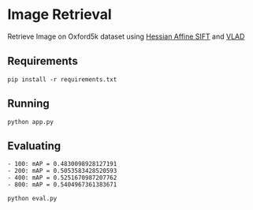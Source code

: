 # Image Retrieval

Retrieve Image on Oxford5k dataset using [Hessian Affine SIFT](https://github.com/perdoch/hesaff) and [VLAD](https://hal.inria.fr/inria-00548637/file/jegou_compactimagerepresentation_slides.pdf)

## Requirements
```
pip install -r requirements.txt
```

## Running
```
python app.py
```

## Evaluating
    - 100: mAP = 0.4830098928127191
    - 200: mAP = 0.5053583428520593
    - 400: mAP = 0.5251670987207762
    - 800: mAP = 0.5404967361383671
```
python eval.py
```
